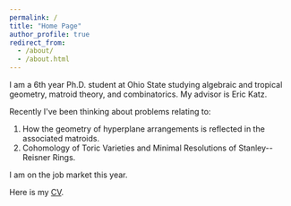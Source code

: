 ```yaml
---
permalink: /
title: "Home Page"
author_profile: true
redirect_from: 
  - /about/
  - /about.html
---
```


I am a 6th year Ph.D. student at Ohio State studying algebraic and tropical geometry, matroid theory, and combinatorics. My advisor is Eric Katz.

Recently I've been thinking about problems relating to:
1. How the geometry of hyperplane arrangements is reflected in the associated matroids.
2. Cohomology of Toric Varieties and Minimal Resolutions of Stanley--Reisner Rings.

I am on the job market this year.

Here is my [CV](https://bindercommakyle.github.io/files/cv1014024.pdf).
